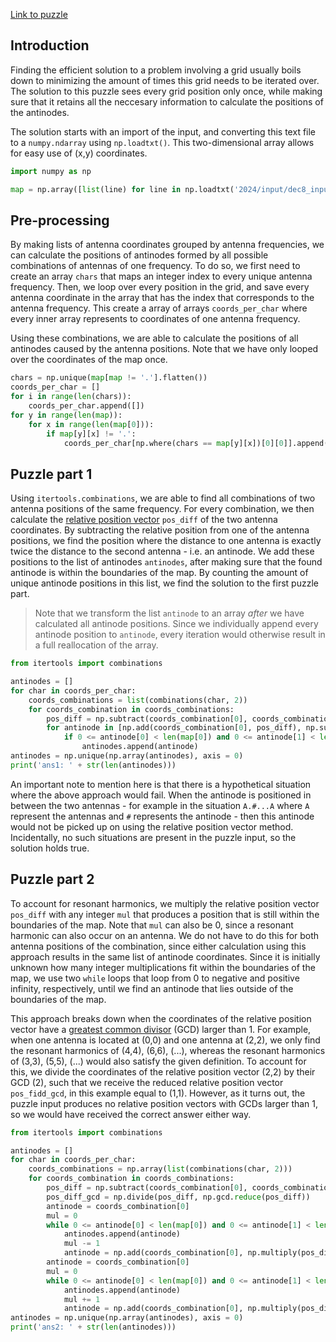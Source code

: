 [Link to puzzle](https://adventofcode.com/2024/day/8)
## Introduction

Finding the efficient solution to a problem involving a grid usually boils down to minimizing the amount of times this grid needs to be iterated over. The solution to this puzzle sees every grid position only once, while making sure that it retains all the neccesary information to calculate the positions of the antinodes.

The solution starts with an import of the input, and converting this text file to a `numpy.ndarray` using `np.loadtxt()`. This two-dimensional array allows for easy use of (x,y) coordinates.

```python
import numpy as np

map = np.array([list(line) for line in np.loadtxt('2024/input/dec8_input.txt' dtype = str, comments = None)])
```

## Pre-processing

By making lists of antenna coordinates grouped by antenna frequencies, we can calculate the positions of antinodes formed by all possible combinations of antennas of one frequency. To do so, we first need to create an array `chars` that maps an integer index to every unique antenna frequency. Then, we loop over every position in the grid, and save every antenna coordinate in the array that has the index that corresponds to the antenna frequency. This create a array of arrays `coords_per_char` where every inner array represents to coordinates of one antenna frequency.

Using these combinations, we are able to calculate the positions of all antinodes caused by the antenna positions. Note that we have only looped over the coordinates of the map once.

```python
chars = np.unique(map[map != '.'].flatten())
coords_per_char = []
for i in range(len(chars)):
    coords_per_char.append([])
for y in range(len(map)):
    for x in range(len(map[0])):
        if map[y][x] != '.':
            coords_per_char[np.where(chars == map[y][x])[0][0]].append([x, y])
```

## Puzzle part 1

Using `itertools.combinations`, we are able to find all combinations of two antenna positions of the same frequency. For every combination, we then calculate the [relative position vector](https://en.wikipedia.org/wiki/Position_(geometry)#Relative_position) `pos_diff` of the two antenna coordinates. By subtracting the relative position from one of the antenna positions, we find the position where the distance to one antenna is exactly twice the distance to the second antenna - i.e. an antinode. We add these positions to the list of antinodes `antinodes`, after making sure that the found antinode is within the boundaries of the map. By counting the amount of unique antinode positions in this list, we find the solution to the first puzzle part.

> Note that we transform the list `antinode` to an array _after_ we have calculated all antinode positions. Since we individually append every antinode position to `antinode`, every iteration would otherwise result in a full reallocation of the array.

```python
from itertools import combinations

antinodes = []
for char in coords_per_char:
    coords_combinations = list(combinations(char, 2))
    for coords_combination in coords_combinations:
        pos_diff = np.subtract(coords_combination[0], coords_combination[1])
        for antinode in [np.add(coords_combination[0], pos_diff), np.subtract(coords_combination[1], pos_diff)]:
            if 0 <= antinode[0] < len(map[0]) and 0 <= antinode[1] < len(map):
                antinodes.append(antinode)
antinodes = np.unique(np.array(antinodes), axis = 0)
print('ans1: ' + str(len(antinodes)))
```

An important note to mention here is that there is a hypothetical situation where the above approach would fail. When the antinode is positioned in between the two antennas - for example in the situation `A.#...A` where `A` represent the antennas and `#` represents the antinode - then this antinode would not be picked up on using the relative position vector method. Incidentally, no such situations are present in the puzzle input, so the solution holds true.

## Puzzle part 2

To account for resonant harmonics, we multiply the relative position vector `pos_diff` with any integer `mul` that produces a position that is still within the boundaries of the map. Note that `mul` can also be 0, since a resonant harmonic can also occur on an antenna. We do not have to do this for both antenna positions of the combination, since either calculation using this approach results in the same list of antinode coordinates. Since it is initially unknown how many integer multiplications fit within the boundaries of the map, we use two `while` loops that loop from 0 to negative and positive infinity, respectively, until we find an antinode that lies outside of the boundaries of the map.

This approach breaks down when the coordinates of the relative position vector have a [greatest common divisor](https://en.wikipedia.org/wiki/Greatest_common_divisor) (GCD) larger than 1. For example, when one antenna is located at (0,0) and one antenna at (2,2), we only find the resonant harmonics of (4,4), (6,6), (...), whereas the resonant harmonics of (3,3), (5,5), (...) would also satisfy the given definition. To account for this, we divide the coordinates of the relative position vector (2,2) by their GCD (2), such that we receive the reduced relative position vector `pos_fidd_gcd`, in this example equal to (1,1). However, as it turns out, the puzzle input produces no relative position vectors with GCDs larger than 1, so we would have received the correct answer either way.

```python
from itertools import combinations

antinodes = []
for char in coords_per_char:
    coords_combinations = np.array(list(combinations(char, 2)))
    for coords_combination in coords_combinations:
        pos_diff = np.subtract(coords_combination[0], coords_combination[1])
        pos_diff_gcd = np.divide(pos_diff, np.gcd.reduce(pos_diff))
        antinode = coords_combination[0]
        mul = 0
        while 0 <= antinode[0] < len(map[0]) and 0 <= antinode[1] < len(map):
            antinodes.append(antinode)
            mul -= 1
            antinode = np.add(coords_combination[0], np.multiply(pos_diff,mul))
        antinode = coords_combination[0]
        mul = 0
        while 0 <= antinode[0] < len(map[0]) and 0 <= antinode[1] < len(map):
            antinodes.append(antinode)
            mul += 1
            antinode = np.add(coords_combination[0], np.multiply(pos_diff,mul))
antinodes = np.unique(np.array(antinodes), axis = 0)
print('ans2: ' + str(len(antinodes)))
```